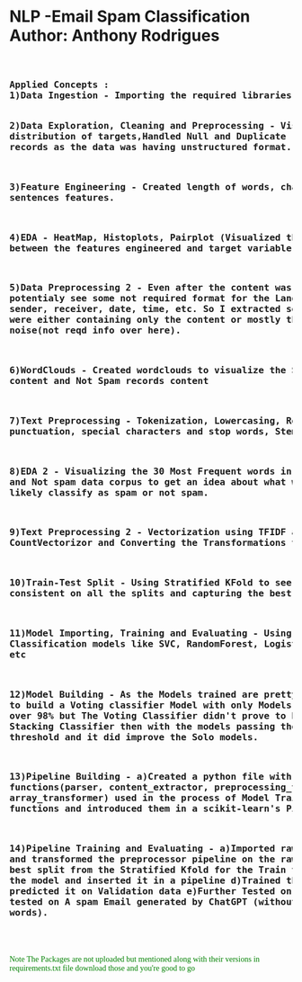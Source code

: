 <h1>NLP -Email Spam Classification<br>
Author: Anthony Rodrigues</h1>
<pre>
<h3>
Applied Concepts : 
1)Data Ingestion - Importing the required libraries and data
  
2)Data Exploration, Cleaning and Preprocessing - Visualized the distribution of 
targets,Handled Null and Duplicate records, Parsed the records as the data was having
unstructured format.

3)Feature Engineering - Created length of words, characters and sentences features.
  
4)EDA - HeatMap, Histoplots, Pairplot (Visualized the relation between the features 
engineered and target variable ).
  
5)Data Preprocessing 2 - Even after the content was Parsed I could potentialy see some 
not required format for the Language tasks like the sender, receiver, date, time, etc.
So I extracted some patterns which were either containing only the content or mostly
the content with some noise(not reqd info over here).
  
6)WordClouds - Created wordclouds to visualize the Spam records content and Not Spam 
records content

7)Text Preprocessing - Tokenization, Lowercasing, Removing punctuation, special
characters and stop words, Stemming 

8)EDA 2 - Visualizing the 30 Most Frequent words in Spam data corpus and Not spam data
corpus to get an idea about what words will it most likely classify as spam or not 
spam.

9)Text Preprocessing 2 - Vectorization using TFIDF and CountVectorizor and Converting
the Transformations to arrays.

10)Train-Test Split - Using Stratified KFold to see which Models are consistent on all
the splits and capturing the best split.

11)Model Importing, Training and Evaluating - Using Best Classification models like 
SVC, RandomForest, Logistic Regression, XGB, etc

12)Model Building - As the Models trained are pretty accurate I tried to build a 
Voting  classifier Model with only Models having an accuray of over 98% but The Voting
Classifier didn't prove to be Beneficial,Used Stacking Classifier then with the models
passing the same accuracy threshold and it did improve the Solo models.

13)Pipeline Building - 
a)Created a python file with all the functions(parser, content_extractor, 
preprocessing_text_2, array_transformer) used in the process of Model Training.
b)Imported the functions and introduced them in a scikit-learn's Pipeline

14)Pipeline Training and Evaluating -
a)Imported raw data
b)fitted and transformed the preprocessor pipeline on the raw data
b)Used the best split from the Stratified Kfold for the Train test split
c)Built the model and inserted it in a pipeline
d)Trained the pipeline model and predicted it on Validation data
e)Further Tested on Testing data
f)Also tested on A spam Email generated by ChatGPT (without the spam words).

</pre><font face=verdona color=green>
Note The Packages are not uploaded but mentioned along with their versions in requirements.txt 
file download those and you're good to go 
